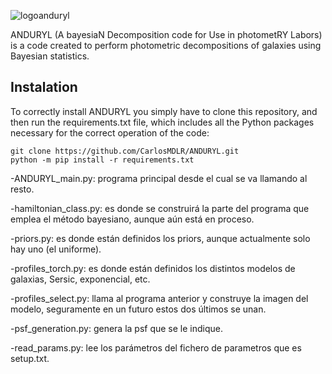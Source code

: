 

![logoanduryl](https://github.com/CarlosMDLR/ANDURYL/assets/105994653/2d21068f-395e-4d4b-9c76-bed0bcc80624)

ANDURYL (A bayesiaN Decomposition code for Use in photometRY Labors) is a code created to perform photometric decompositions of galaxies using Bayesian statistics.
## Instalation
To correctly install ANDURYL you simply have to clone this repository, and then run 
the requirements.txt file, which includes all the Python packages necessary for the correct operation of the code:

```
git clone https://github.com/CarlosMDLR/ANDURYL.git
python -m pip install -r requirements.txt
```

-ANDURYL_main.py: programa principal desde el cual se va llamando al resto.

-hamiltonian_class.py: es donde se construirá la parte del programa que emplea el método bayesiano, aunque aún está en proceso.

-priors.py: es donde están definidos los priors, aunque actualmente solo hay uno (el uniforme).

-profiles_torch.py: es donde están definidos los distintos modelos de galaxias, Sersic, exponencial, etc.

-profiles_select.py: llama al programa anterior y construye la imagen del modelo, seguramente en un futuro estos dos últimos se unan. 

-psf_generation.py: genera la psf que se le indique.

-read_params.py: lee los parámetros  del fichero de parametros que es setup.txt.
